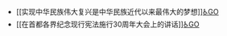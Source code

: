 - [[实现中华民族伟大复兴是中华民族近代以来最伟大的梦想]][♿GO](https://github.com/FourteenD/Note/blob/main/实现中华民族伟大复兴是中华民族近代以来最伟大的梦想.md)
- [[在首都各界纪念现行宪法施行30周年大会上的讲话]][♿GO](https://github.com/FourteenD/Note/blob/main/在首都各界纪念现行宪法施行30周年大会上的讲话.md)
